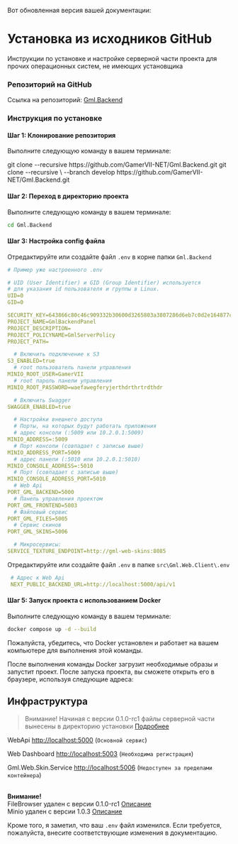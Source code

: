 Вот обновленная версия вашей документации:

# Установка из исходников GitHub

Инструкции по установке и настройке серверной части проекта для прочих операционных систем, не имеющих установщика

### Репозиторий на GitHub

Ссылка на репозиторий: [Gml.Backend](https://github.com/GamerVII-NET/Gml.Backend)

### Инструкция по установке

#### Шаг 1: Клонирование репозитория

Выполните следующую команду в вашем терминале:

<tabs>
    <tab title="Стабильная версия">
      <code-block lang="bash">
        git clone --recursive https://github.com/GamerVII-NET/Gml.Backend.git
      </code-block>
    </tab>
    <tab title="Последняя актуальная">
      <code-block lang="bash">
            git clone --recursive \
                      --branch develop https://github.com/GamerVII-NET/Gml.Backend.git
      </code-block>
    </tab>
</tabs>

#### Шаг 2: Переход в директорию проекта

Выполните следующую команду в вашем терминале:

```bash
cd Gml.Backend
```

#### Шаг 3: Настройка config файла

Отредактируйте или создайте файл `.env` в корне папки `Gml.Backend`

```yaml
# Пример уже настроенного .env

# UID (User Identifier) и GID (Group Identifier) используется
# для указания id пользователя и группы в Linux.
UID=0
GID=0

SECURITY_KEY=643866c80c46c909332b30600d3265803a3807286d6eb7c0d2e164877c809519
PROJECT_NAME=GmlBackendPanel
PROJECT_DESCRIPTION=
PROJECT_POLICYNAME=GmlServerPolicy
PROJECT_PATH=

  # Включить подключение к S3
S3_ENABLED=true
  # root пользователь панели управления
MINIO_ROOT_USER=GamerVII
  # root пароль панели управления
MINIO_ROOT_PASSWORD=waefawegferyjerthdrthrtrdthdr

  # Включить Swagger
SWAGGER_ENABLED=true

  # Настройки внешнего доступа
  # Порты, на которых будут работать приложения
  # адрес консоли (:5009 или 10.2.0.1:5009)
MINIO_ADDRESS=:5009
  # Порт консоли (совпадает с записью выше)
MINIO_ADDRESS_PORT=5009
  # адрес панели (:5010 или 10.2.0.1:5010)
MINIO_CONSOLE_ADDRESS=:5010
  # Порт (совпадает с записью выше)
MINIO_CONSOLE_ADDRESS_PORT=5010
  # Web Api
PORT_GML_BACKEND=5000
  # Панель управления проектом
PORT_GML_FRONTEND=5003
  # Файловый сервис
PORT_GML_FILES=5005
  # Сервис скинов
PORT_GML_SKINS=5006

  # Микросервисы:
SERVICE_TEXTURE_ENDPOINT=http://gml-web-skins:8085
```

Отредактируйте или создайте файл `.env` в папке `src\Gml.Web.Client\.env`

```yaml
 # Адрес к Web Api
 NEXT_PUBLIC_BACKEND_URL=http://localhost:5000/api/v1
```

#### Шаг 5: Запуск проекта с использованием Docker

Выполните следующую команду в вашем терминале:

```bash
docker compose up -d --build
```

Пожалуйста, убедитесь, что Docker установлен и работает на вашем компьютере для выполнения этой команды.

После выполнения команды Docker загрузит необходимые образы и запустит проект.
После запуска проекта, вы сможете открыть его в браузере, используя следующие адреса:

## Инфраструктура

> Внимание! Начиная с версии 0.1.0-rc1 файлы серверной части вынесены в директорию
> установки [Подробнее](profiles-add-files.md)

<procedure title="Сервеная инфраструктура" id="inject-a-procedure">
    <step>
        <p>
            <span>WebApi</span>
            <a href="http://localhost:5000">http://localhost:5000</a>
            (<code>Основной сервис</code>)
        </p>
    </step>
    <step>
        <p>
            <span>Web Dashboard</span>
            <a href="http://localhost:5003">http://localhost:5003</a>
            (<code>Необходима регистрация</code>)
        </p>
    </step>
    <step>
        <p>
            <span>Gml.Web.Skin.Service </span>
            <a href="http://localhost:5006">http://localhost:5006</a>
            (<code>Недоступен за пределами контейнера</code>)
        </p>
    </step>
<p>
<br />
<b>Внимание!</b> 
<br />
FileBrowser удален с версии 0.1.0-rc1 <a target="_blank" href="https://discord.com/channels/585873186512437248/1238063781028823090/1279787369490288652">Описание</a>
<br />
Minio удален с версии 1.0.3 <a href="https://discord.com/channels/585873186512437248/1238063781028823090/1323642696790835280" target="_blank" >Описание</a>
</p>
</procedure>

Кроме того, я заметил, что ваш `.env` файл изменился. Если требуется, пожалуйста, внесите соответствующие изменения в
документацию.